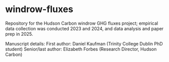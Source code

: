 # windrow-fluxes
Repository for the Hudson Carbon windrow GHG fluxes project; empirical data collection was conducted 2023 and 2024, and data analysis and paper prep in 2025.

Manuscript details:
First author: Daniel Kaufman (Trinity College Dublin PhD student)
Senior/last author: Elizabeth Forbes (Research Director, Hudson Carbon)
